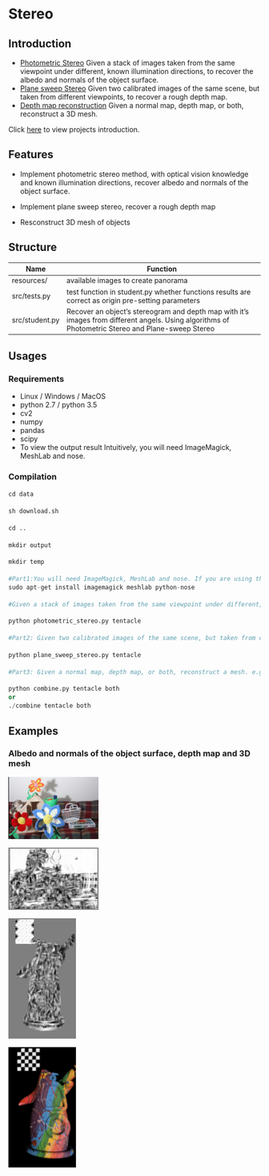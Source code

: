 # Stereo

## Introduction

* [Photometric Stereo](http://www.cs.cornell.edu/courses/cs5670/2018sp/projects/pa4/index.html#photometricstereo) Given a stack of images taken from the same viewpoint under different, known illumination directions, to recover the albedo and normals of the object surface.
* [Plane sweep Stereo](http://www.cs.cornell.edu/courses/cs5670/2018sp/projects/pa4/index.html#planesweepstereo) Given two calibrated images of the same scene, but taken from different viewpoints,  to recover a rough depth map.
* [Depth map reconstruction](http://www.cs.cornell.edu/courses/cs5670/2018sp/projects/pa4/index.html#depthmapreconstruction) Given a normal map, depth map, or both, reconstruct a 3D mesh.

Click [here](http://www.cs.cornell.edu/courses/cs5670/2018sp/projects/pa4/index.html) to view projects introduction. 

## Features

* Implement photometric stereo method, with optical vision knowledge and known illumination directions, recover albedo and normals of the object surface.

* Implement plane sweep stereo, recover a rough depth map

* Resconstruct 3D mesh of objects

  


## Structure

| Name           | Function                                                     |
| -------------- | ------------------------------------------------------------ |
| resources/     | available images to create  panorama                         |
| src/tests.py   | test function in student.py whether functions results are correct as origin pre-setting parameters |
| src/student.py | Recover an object’s stereogram and depth map with it’s images from different angels. Using algorithms of Photometric Stereo and Plane-sweep Stereo |

## Usages

### Requirements

* Linux / Windows / MacOS
* python 2.7 / python 3.5
* cv2
* numpy
* pandas
* scipy
* To view the output result Intuitively, you will need ImageMagick, MeshLab and nose.

### Compilation

``` python
cd data 

sh download.sh 

cd .. 

mkdir output 

mkdir temp

#Part1:You will need ImageMagick, MeshLab and nose. If you are using the class VM then run:
sudo apt-get install imagemagick meshlab python-nose

#Given a stack of images taken from the same viewpoint under different, known illumination directions, your task is to recover the albedo and normals of the object surface. E.g.,

python photometric_stereo.py tentacle

#Part2: Given two calibrated images of the same scene, but taken from different viewpoints, your task is to recover a rough depth map. For example, if you use the tentacle dataset

python plane_sweep_stereo.py tentacle

#Part3: Given a normal map, depth map, or both, reconstruct a mesh. e.g.,

python combine.py tentacle both 
or 
./combine tentacle both 

```

## Examples

### Albedo and normals of the object surface, depth map and 3D mesh

![](https://github.com/ReynoldZhao/Project4_Stereo/raw/master/Project_4Results/Flowers_projected.gif)

![](https://github.com/ReynoldZhao/Project4_Stereo/raw/master/Project_4Results/Flowers_ncc.gif)

![](https://github.com/ReynoldZhao/Project4_Stereo/raw/master/Project_4Results/tentacle_ncc.gif)

![](https://github.com/ReynoldZhao/Project4_Stereo/raw/master/Project_4Results/tentacle_projected.gif)
